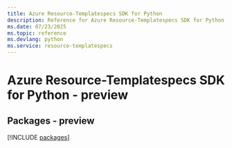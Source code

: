 ```yaml
---
title: Azure Resource-Templatespecs SDK for Python
description: Reference for Azure Resource-Templatespecs SDK for Python
ms.date: 07/23/2025
ms.topic: reference
ms.devlang: python
ms.service: resource-templatespecs
---
```

# Azure Resource-Templatespecs SDK for Python - preview
## Packages - preview
[!INCLUDE [packages](resource-templatespecs-index.md)]